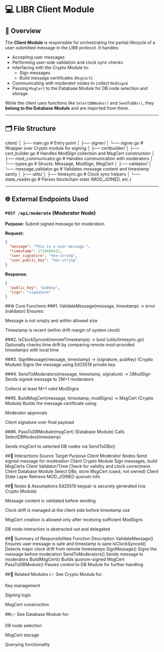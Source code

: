 # 💻 LIBR Client Module

## 📌 Overview

The **Client Module** is responsible for orchestrating the partial lifecycle of a user-submitted message in the LIBR protocol. It handles:

- Accepting user messages
- Performing user-side validation and clock sync checks
- Interfacing with the Crypto Module to:
  - Sign messages
  - Build message certificates (`MsgCert`)
- Communicating with moderator nodes to collect `ModSign`s
- Passing `MsgCert` to the Database Module for DB node selection and storage

While the client uses functions like `SelectDBNodes()` and `SendToDBs()`, they **belong to the Database Module** and are imported from there.

---

## 🗂️ File Structure
client/
│
├── main.go # Entry point
│
├── signer/
│ └── signer.go # Wrapper over Crypto module for signing
│
├── certbuilder/
│ ├── cert_builder.go # Handles ModSign collection and MsgCert construction
│ ├── mod_communicator.go # Handles communication with moderators
│ └── types.go # Structs: Message, ModSign, MsgCert
│
├── validator/
│ └── message_validator.go # Validates message content and timestamp sanity
│
├── utils/
│ ├── timesync.go # Clock sync helpers
│ └── state_reader.go # Parses blockchain state (MOD_JOINED, etc.)

---

## 🌐 External Endpoints Used

### `POST /api/moderate` (Moderator Node)

**Purpose:** Submit signed message for moderation

**Request:**
```json
{
  "message": "This is a user message.",
  "timestamp": 1718609422,
  "user_signature": "hex-string",
  "user_public_key": "hex-string"
}
```
**Response:**
```json
{
  "public_key": "pubkey",
  "sign": "signature"
}
```
##⚙️ Core Functions
###1. ValidateMessage(message, timestamp) -> error (validator)
Ensures:

Message is not empty and within allowed size

Timestamp is recent (within drift margin of system clock)

###2. IsClockSynced(remoteTimestamps) -> bool (utils/timesync.go)
Optionally checks time drift by comparing remote mod-provided timestamps with local time

###3. SignMessage(message, timestamp) -> (signature, pubKey) (Crypto Module)
Signs the message using Ed25519 private key.

###4. SendToModerators(message, timestamp, signature) -> []ModSign
Sends signed message to 2M+1 moderators

Collects at least M+1 valid ModSigns

###5. BuildMsgCert(message, timestamp, modSigns) -> MsgCert (Crypto Module)
Builds the message certificate using:

Moderator approvals

Client signature over final payload

###6. PassToDBModule(msgCert) (Database Module)
Calls SelectDBNodes(timestamp)

Sends msgCert to selected DB nodes via SendToDBs()

##🔄 Interactions
Source	Target	Purpose
Client	Moderator Nodes	Send signed message for moderation
Client	Crypto Module	Sign messages, build MsgCerts
Client	Validator/Time	Check for validity and clock correctness
Client	Database Module	Select DBs, store MsgCert (used, not owned)
Client	State Layer	Retrieve MOD_JOINED quorum info

##📝 Notes & Assumptions
Ed25519 keypair is securely generated (via Crypto Module)

Message content is validated before sending

Clock drift is managed at the client side before timestamp use

MsgCert creation is allowed only after receiving sufficient ModSigns

DB node interaction is abstracted out and delegated

##🧠 Summary of Responsibilities
Function	Description
ValidateMessage()	Ensures user message is safe and timestamp is sane
IsClockSynced()	Detects major clock drift from remote timestamps
SignMessage()	Signs the message before moderation
SendToModerators()	Sends message to moderators
BuildMsgCert()	Builds quorum-signed MsgCert
PassToDBModule()	Passes control to DB Module for further handling

##🔐 Related Modules
👉 See Crypto Module for:

Key management

Signing logic

MsgCert construction

##👉 See Database Module for:

DB node selection

MsgCert storage

Querying functionality

